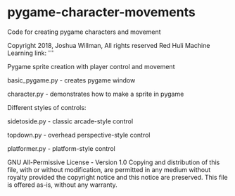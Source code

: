 # pygame-character-movements
Code for creating pygame characters and movement

Copyright 2018, Joshua Willman, All rights reserved
Red Huli Machine Learning
link: '''

Pygame sprite creation with player control and movement

basic_pygame.py - creates pygame window 

character.py - demonstrates how to make a sprite in pygame

Different styles of controls:

sidetoside.py - classic arcade-style control

topdown.py - overhead perspective-style control

platformer.py - platform-style control

GNU All-Permissive License - Version 1.0
Copying and distribution of this file, with or without modification, 
are permitted in any medium without royalty provided the copyright 
notice and this notice are preserved. This file is offered as-is, 
without any warranty.
